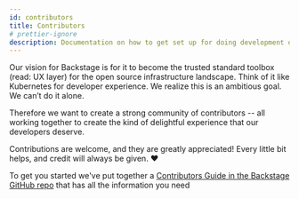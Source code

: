 ```yaml
---
id: contributors
title: Contributors
# prettier-ignore
description: Documentation on how to get set up for doing development on the Backstage repository
---
```


Our vision for Backstage is for it to become the trusted standard toolbox (read: UX layer) for the open source infrastructure landscape. Think of it like Kubernetes for developer experience. We realize this is an ambitious goal. We can’t do it alone.

Therefore we want to create a strong community of contributors -- all working together to create the kind of delightful experience that our developers deserve.

Contributions are welcome, and they are greatly appreciated! Every little bit helps, and credit will always be given. ❤️

To get you started we've put together a [Contributors Guide in the Backstage GitHub repo](https://github.com/backstage/backstage/blob/master/CONTRIBUTING.md) that has all the information you need
